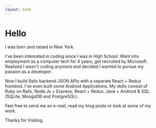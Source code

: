 ```yaml
---
layout: home
---
```

# Hello

I was born and raised in New York.

I've been interested in coding since I was in High School. Went into employment
as a computer tech for 4 years, got recruited by Microsoft. Realized I
wasn't coding anymore and decided I wanted to pursue my passion as a developer.

Now I build Rails backend JSON APIs with a separate React + Redux
frontend. I've even built some Android Applications. My skills consist
of Ruby on Rails, Node.Js + Express, React + Redux, Java + Android
& SQL (SQLite, MongoDB and PostgreSQL).

Feel free to send me an e-mail, read my blog posts or look at some of my work.

Thanks for Visiting.

<a href="/assets/resume-mohammed-chisti.pdf" download>
